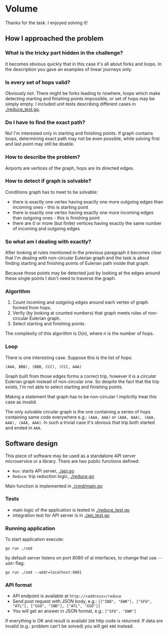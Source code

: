 # Volume

Thanks for the task. I enjoyed solving it!

## How I approached the problem

### What is the tricky part hidden in the challenge?
It becomes obvious quickly that in this case it's all about forks and loops. In the description
you gave an examples of linear journeys only.

### Is every set of hops valid?
Obviously not. There might be forks leading to nowhere, loops which make detecting starting and finishing points impossible,
or set of hops may be simply empty. I included unit tests describing different cases in [./reduce_test.go](./reduce_test.go).

### Do I have to find the exact path?
No! I'm interested only in starting and finishing points. If graph contains loops, determining exact path may not be even
possible, while solving first and last point may still be doable.

### How to describe the problem?
Airports are vertices of the graph, hops are its directed edges.

### How to detect if graph is solvable?
Conditions graph has to meet to be solvable:
- there is exactly one vertex having exactly one more outgoing edges than incoming ones - this is starting point
- there is exactly one vertex having exactly one more incoming edges than outgoing ones - this is finishing point
- there are 0 or more (but finite) vertices having exactly the same number of incoming and outgoing edges

### So what am I dealing with exactly?
After looking at rules mentioned in the previous paragraph it becomes clear that I'm dealing with non-circular Eulerian graph and
the task is about finding starting and finishing points of Eulerian path inside that graph.

Because those points may be detected just by looking at the edges around these single points I don't need to traverse the graph.

### Algorithm
1. Count incoming and outgoing edges around each vertex of graph formed from hops. 
2. Verify (by looking at counted numbers) that graph meets rules of non-circular Eulerian graph.
3. Select starting and finishing points.

The complexity of this algorithm is O(n), where n is the number of hops. 

### Loop
There is one interesting case. Suppose this is the list of hops:

`(AAA, BBB), (BBB, CCC), (CCC, AAA)`

Graph built from those edges forms a correct trip, however it is a *circular* Eulerian graph instead of non-circular one.
So despite the fact that the trip exists, I'm not able to select starting and finishing points.

Making a statement that graph has to be non-circular I implicitly treat this case as invalid.

The only solvable circular graph is the one containing a series of hops containing same code everywhere e.g.: `(AAA, AAA)`
or `(AAA, AAA), (AAA, AAA), (AAA, AAA)`. In such a trivial case it's obvious that trip both started and ended in `AAA`.

## Software design

This piece of software may be used as a standalone API server microservice or a library. There are two public functions defined:
- `Run`: starts API server, [./api.go](./api.go)
- `Reduce`: trip reduction logic, [./reduce.go](./reduce.go)

Main function is implemented in [./cmd/main.go](./cmd/main.go)

### Tests
- main logic of the application is tested in [./reduce_test.go](./reduce_test.go)
- integration test for API server is in [./api_test.go](./api_test.go)

### Running application

To start application execute:

`go run ./cmd`

by default server listens on port 8080 of al interfaces, to change that use `--addr` flag:

`go run ./cmd --addr=localhost:8081`

### API format

- API endpoint is available at `http://<address>/reduce`
- Send post request with JSON body, e.g.: `[["IND", "EWR"], ["SFO", "ATL"], ["GSO", "IND"], ["ATL", 'GSO"]]`
- You will get an answer in JSON format, e.g.: `["SFO", "EWR"]`

If everything is OK and result is availabl `200` http code is returned. If data are invalid (e.g.: problem can't be solved)
you will get `400` instead.